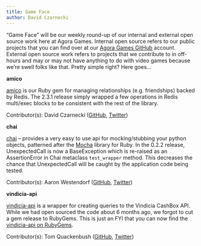 ```yaml
---
title: Game Face
author: David Czarnecki
---
```

“Game Face” will be our weekly round-up of our internal and external open source work here at Agora Games. Internal open source refers to our public projects that you can find over at our [Agora Games GitHub](https://github.com/agoragames/) account. External open source work refers to projects that we contribute to in off-hours and may or may not have anything to do with video games because we’re swell folks like that. Pretty simple right? Here goes…

 **amico**

 [amico](https://github.com/agoragames/amico) is our Ruby gem for managing relationships (e.g. friendships) backed by Redis. The 2.3.1 release simply wrapped a few operations in Redis multi/exec blocks to be consistent with the rest of the library.

 Contributor(s): David Czarnecki ([GitHub](https://github.com/czarneckid/), [Twitter](https://twitter.com/czarneckid))

 **chai**

 [chai](https://github.com/agoragames/chai) – provides a very easy to use api for mocking/stubbing your python objects, patterned after the [Mocha](http://mocha.rubyforge.org/) library for Ruby. In the 0.2.2 release, UnexpectedCall is now a BaseException which is re-raised as an AssertionError in Chai metaclass `test_wrapper` method. This decreases the chance that UnexpectedCall will be caught by the application code being tested.

 Contributor(s): Aaron Westendorf ([GitHub](https://github.com/awestendorf/), [Twitter](https://twitter.com/WashUffize))

 **vindicia-api**

 [vindicia-api](https://github.com/agoragames/vindicia-api/) is a wrapper for creating queries to the Vindicia CashBox API. While we had open sourced the code about 6 months ago, we forgot to cut a gem release to RubyGems. This is just an FYI that you can now find the [vindicia-api on RubyGems](https://rubygems.org/gems/vindicia-api).

 Contributor(s): Tom Quackenbush ([GitHub](https://github.com/tquackenbush), [Twitter](https://twitter.com/tquackenbush))
